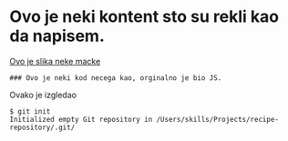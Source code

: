 # Ovo je neki kontent sto su rekli kao da napisem.
[Ovo je slika neke macke](https://octodex.github.com/images/yaktocat.png)
```
### Ovo je neki kod necega kao, orginalno je bio JS.
```
Ovako je izgledao
```
$ git init
Initialized empty Git repository in /Users/skills/Projects/recipe-repository/.git/
```
